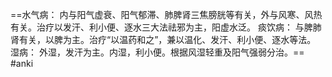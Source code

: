 ==水气病：
内与阳气虚衰、阳气郁滞、肺脾肾三焦膀胱等有关，外与风寒、风热有关。治疗以发汗、利小便、逐水三大法祛邪为主，阳虚水泛。
痰饮病：
与脾肺肾有关，以脾为主。治疗“以温药和之”，兼以温化、发汗、利小便、逐水等法。 
湿病：
外湿，发汗为主。内湿，利小便。根据风湿轻重及阳气强弱分治。== 
#anki
